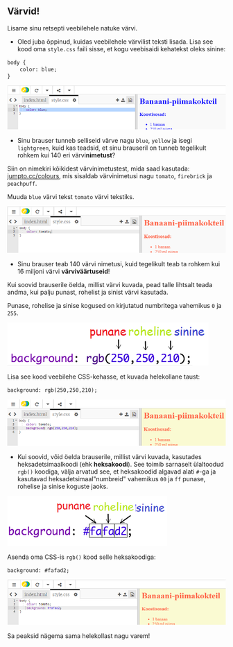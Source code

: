 ## Värvid!

Lisame sinu retsepti veebilehele natuke värvi.

+ Oled juba õppinud, kuidas veebilehele värvilist teksti lisada. Lisa see kood oma `style.css` faili sisse, et kogu veebisaidi kehatekst oleks sinine:

```
body {
    color: blue;
}
```

![kuvatõmmis](images/recipe-blue.png)

+ Sinu brauser tunneb selliseid värve nagu `blue`, `yellow` ja isegi `lightgreen`, kuid kas teadsid, et sinu brauseril on tunneb tegelikult rohkem kui 140 eri värvi**nimetust**?

Siin on nimekiri kõikidest värvinimetustest, mida saad kasutada: [jumpto.cc/colours](http://jumpto.cc/colours), mis sisaldab värvinimetusi nagu `tomato`, `firebrick` ja `peachpuff`.

Muuda `blue` värvi tekst `tomato` värvi tekstiks.

![kuvatõmmis](images/recipe-tomato.png)

+ Sinu brauser teab 140 värvi nimetusi, kuid tegelikult teab ta rohkem kui 16 miljoni värvi **värviväärtuseid**!

Kui soovid brauserile öelda, millist värvi kuvada, pead talle lihtsalt teada andma, kui palju punast, rohelist ja sinist värvi kasutada.

Punase, rohelise ja sinise kogused on kirjutatud numbritega vahemikus `0` ja `255`.

![kuvatõmmis](images/recipe-rgb-img.png)

Lisa see kood veebilehe CSS-kehasse, et kuvada helekollane taust:

    background: rgb(250,250,210);
    

![kuvatõmmis](images/recipe-rgb.png)

+ Kui soovid, võid öelda brauserile, millist värvi kuvada, kasutades heksadetsimaalkoodi (ehk **heksakoodi**). See toimib sarnaselt ülaltoodud `rgb()` koodiga, välja arvatud see, et heksakoodid algavad alati `#`-ga ja kasutavad heksadetsimaal"numbreid" vahemikus `00` ja `ff` punase, rohelise ja sinise koguste jaoks.

![kuvatõmmis](images/recipe-hex-img.png)

Asenda oma CSS-is `rgb()` kood selle heksakoodiga:

    background: #fafad2;
    

![kuvatõmmis](images/recipe-hex.png)

Sa peaksid nägema sama helekollast nagu varem!